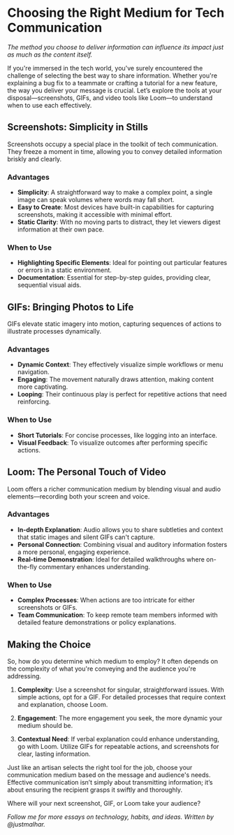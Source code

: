 # Choosing the Right Medium for Tech Communication

*The method you choose to deliver information can influence its impact just as much as the content itself.*

If you're immersed in the tech world, you've surely encountered the challenge of selecting the best way to share information. Whether you're explaining a bug fix to a teammate or crafting a tutorial for a new feature, the way you deliver your message is crucial. Let’s explore the tools at your disposal—screenshots, GIFs, and video tools like Loom—to understand when to use each effectively.

## Screenshots: Simplicity in Stills

Screenshots occupy a special place in the toolkit of tech communication. They freeze a moment in time, allowing you to convey detailed information briskly and clearly.

### Advantages

- **Simplicity**: A straightforward way to make a complex point, a single image can speak volumes where words may fall short.
- **Easy to Create**: Most devices have built-in capabilities for capturing screenshots, making it accessible with minimal effort.
- **Static Clarity**: With no moving parts to distract, they let viewers digest information at their own pace.

### When to Use

- **Highlighting Specific Elements**: Ideal for pointing out particular features or errors in a static environment.
- **Documentation**: Essential for step-by-step guides, providing clear, sequential visual aids.

## GIFs: Bringing Photos to Life

GIFs elevate static imagery into motion, capturing sequences of actions to illustrate processes dynamically.

### Advantages

- **Dynamic Context**: They effectively visualize simple workflows or menu navigation.
- **Engaging**: The movement naturally draws attention, making content more captivating.
- **Looping**: Their continuous play is perfect for repetitive actions that need reinforcing.

### When to Use

- **Short Tutorials**: For concise processes, like logging into an interface.
- **Visual Feedback**: To visualize outcomes after performing specific actions.

## Loom: The Personal Touch of Video

Loom offers a richer communication medium by blending visual and audio elements—recording both your screen and voice.

### Advantages

- **In-depth Explanation**: Audio allows you to share subtleties and context that static images and silent GIFs can't capture.
- **Personal Connection**: Combining visual and auditory information fosters a more personal, engaging experience.
- **Real-time Demonstration**: Ideal for detailed walkthroughs where on-the-fly commentary enhances understanding.

### When to Use

- **Complex Processes**: When actions are too intricate for either screenshots or GIFs.
- **Team Communication**: To keep remote team members informed with detailed feature demonstrations or policy explanations.

## Making the Choice

So, how do you determine which medium to employ? It often depends on the complexity of what you're conveying and the audience you're addressing.

1. **Complexity**: Use a screenshot for singular, straightforward issues. With simple actions, opt for a GIF. For detailed processes that require context and explanation, choose Loom.

2. **Engagement**: The more engagement you seek, the more dynamic your medium should be.

3. **Contextual Need**: If verbal explanation could enhance understanding, go with Loom. Utilize GIFs for repeatable actions, and screenshots for clear, lasting information.

Just like an artisan selects the right tool for the job, choose your communication medium based on the message and audience's needs. Effective communication isn’t simply about transmitting information; it’s about ensuring the recipient grasps it swiftly and thoroughly.

Where will your next screenshot, GIF, or Loom take your audience?

*Follow me for more essays on technology, habits, and ideas. Written by @justmalhar.*